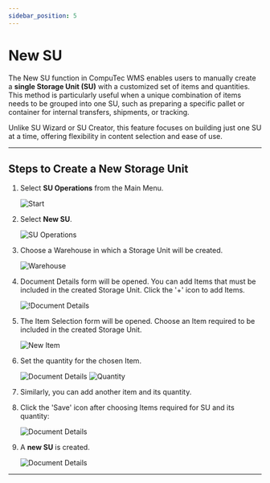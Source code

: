 ```yaml
---
sidebar_position: 5
---
```


# New SU

The New SU function in CompuTec WMS enables users to manually create a **single Storage Unit (SU)** with a customized set of items and quantities. This method is particularly useful when a unique combination of items needs to be grouped into one SU, such as preparing a specific pallet or container for internal transfers, shipments, or tracking.

Unlike SU Wizard or SU Creator, this feature focuses on building just one SU at a time, offering flexibility in content selection and ease of use.

---

## Steps to Create a New Storage Unit

1. Select **SU Operations** from the Main Menu.

    ![Start](./media/su-operations.webp)

2. Select **New SU**.

    ![SU Operations](./media/new-su-1.webp)

3. Choose a Warehouse in which a Storage Unit will be created.

    ![Warehouse](./media/warehouse-selection.webp)

4. Document Details form will be opened. You can add Items that must be included in the created Storage Unit. Click the '+' icon to add Items.

    ![!Document Details](./media/doc-details.webp)

5. The Item Selection form will be opened. Choose an Item required to be included in the created Storage Unit.

    ![New Item](./media/new-su-new-item.webp)

6. Set the quantity for the chosen Item.

    ![Document Details](./media/doc-details-1.webp) ![Quantity](./media/7-quantity.webp)

7. Similarly, you can add another item and its quantity.

8. Click the 'Save' icon after choosing Items required for SU and its quantity:

    ![Document Details](./media/8-doc-details.webp)

9. A **new SU** is created.

    ![Document Details](./media/9-su-created.png)

---
